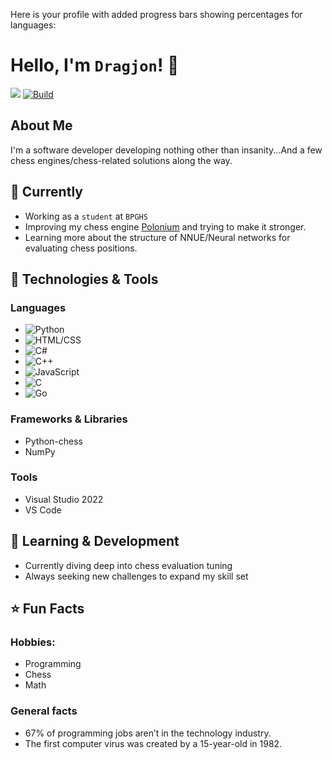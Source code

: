 Here is your profile with added progress bars showing percentages for languages:

# Hello, I'm ```Dragjon```! 👋
![](https://komarev.com/ghpvc/?username=Dragjon) [![Build](https://img.shields.io/badge/Build-Passing-brightgreen)](https://github.com/Dragjon)
## About Me
I'm a software developer developing nothing other than insanity...And a few chess engines/chess-related solutions along the way. 
## 💼 Currently
- Working as a ```student``` at ```BPGHS```
- Improving my chess engine <a href="https://github.com/Dragjon/Polonium">Polonium</a> and trying to make it stronger.
- Learning more about the structure of NNUE/Neural networks for evaluating chess positions.

## 🔧 Technologies & Tools

### **Languages**
- ![Python](https://progress-bar.dev/90?title=Python)
- ![HTML/CSS](https://progress-bar.dev/85?title=HTML/CSS)
- ![C#](https://progress-bar.dev/70?title=C#)
- ![C++](https://progress-bar.dev/60?title=CPP)
- ![JavaScript](https://progress-bar.dev/50?title=JavaScript)
- ![C](https://progress-bar.dev/20?title=C)
- ![Go](https://progress-bar.dev/5?title=Go)

### **Frameworks & Libraries**
- Python-chess
- NumPy

### **Tools**
- Visual Studio 2022
- VS Code

## 🌱 Learning & Development
- Currently diving deep into chess evaluation tuning
- Always seeking new challenges to expand my skill set

## ⭐ Fun Facts
### **Hobbies**: 
- Programming
- Chess
- Math

### **General facts**
- 67% of programming jobs aren’t in the technology industry.
- The first computer virus was created by a 15-year-old in 1982.

